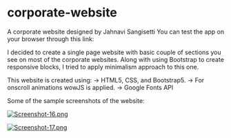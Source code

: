 # corporate-website
A corporate website designed by Jahnavi Sangisetti
You can test the app on your browser through this link: 

I decided to create a single page website with basic couple of sections you see on most of the corporate websites. Along with using Bootstrap to create responsive blocks, I tried to apply minimalism approach to this one.

This website is created using:
-> HTML5, CSS, and Bootstrap5.
-> For onscroll animations wowJS is applied.
-> Google Fonts API


Some of the sample screenshots of the website:

[![Screenshot-16.png](https://i.postimg.cc/qR0Lt11K/Screenshot-16.png)](https://postimg.cc/Jy6Jv5V7)

[![Screenshot-17.png](https://i.postimg.cc/qMm7hgvM/Screenshot-17.png)](https://postimg.cc/gnZp1zhf)
